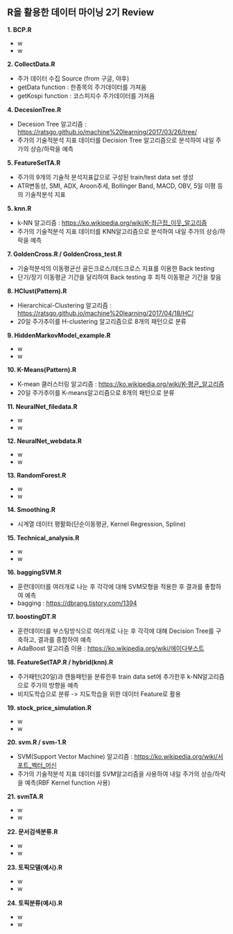 ## R을 활용한 데이터 마이닝 2기 Review


**1. BCP.R**
  - w
  - w

**2. CollectData.R**
  - 주가 데이터 수집 Source (from 구글, 야후)
  - getData function : 한종목의 주가데이터를 가져옴
  - getKospi function : 코스피지수 주가데이터를 가져옴

**4. DecesionTree.R**
  - Decesion Tree 알고리즘 : https://ratsgo.github.io/machine%20learning/2017/03/26/tree/
  - 주가의 기술적분석 지표 데이터를 Decision Tree 알고리즘으로 분석하여 내일 주가의 상승/하락을 예측  

**5. FeatureSetTA.R**
  - 주가의 9개의 기술적 분석지표값으로 구성된 train/test data set 생성
  - ATR변동성, SMI, ADX, Aroon추세, Bollinger Band, MACD, OBV, 5일 이평 등의 기술적분석 지표
  
**5. knn.R**
  - k-NN 알고리즘 : https://ko.wikipedia.org/wiki/K-최근접_이웃_알고리즘
  - 주가의 기술적분석 지표 데이터를 KNN알고리즘으로 분석하여 내일 주가의 상승/하락을 예측  

**7. GoldenCross.R / GoldenCross_test.R**
  - 기술적분석의 이동평균선 골든크로스/데드크로스 지표를 이용한 Back testing
  - 단기/장기 이동평균 기간을 달리하여 Back testing 후 최적 이동평균 기간을 찾음
  
**8. HClust(Pattern).R**
  - Hierarchical-Clustering 알고리즘 : https://ratsgo.github.io/machine%20learning/2017/04/18/HC/
  - 20일 주가추이를 H-clustering 알고리즘으로 8개의 패턴으로 분류 
    
**9. HiddenMarkovModel_example.R**
  - w
  - w
  
**10. K-Means(Pattern).R**
  - K-mean 클러스터링 알고리즘 : https://ko.wikipedia.org/wiki/K-평균_알고리즘
  - 20일 주가추이를 K-means알고리즘으로 8개의 패턴으로 분류 
  
**11. NeuralNet_filedata.R**
  - w
  - w
  
**12. NeuralNet_webdata.R**
  - w
  - w
  
**13. RandomForest.R**
  - w
  - w
  
**14. Smoothing.R**
  - 시계열 데이터 평활화(단순이동평균, Kernel Regression, Spline)
    
**15. Technical_analysis.R**
  - w
  - w
  
**16. baggingSVM.R**
  - 훈련데이터를 여러개로 나눈 후 각각에 대해 SVM모형을 적용한 후 결과를 좋합하여 예측
  - bagging : https://dbrang.tistory.com/1394
  
**17. boostingDT.R**
  - 훈련데이터를 부스팅방식으로 여러개로 나눈 후 각각에 대해 Decision Tree를 구축하고, 결과를 종합하여 예측
  - AdaBoost 알고리즘 이용 : https://ko.wikipedia.org/wiki/에이다부스트
  
**18. FeatureSetTAP.R / hybrid(knn).R**
  - 주가패턴(20일)과 캔들패턴을 분류한후 train data set에 추가한후 k-NN알고리즘으로 주가의 방향을 예측
  - 비지도학습으로 분류 -> 지도학습을 위한 데이터 Feature로 활용 
  
**19. stock_price_simulation.R**
  - w
  - w
  
**20. svm.R / svm-1.R**
  - SVM(Support Vector Machine) 알고리즘 : https://ko.wikipedia.org/wiki/서포트_벡터_머신
  - 주가의 기술적분석 지표 데이터를 SVM알고리즘을 사용하여 내일 주가의 상승/하락을 예측(RBF Kernel function 사용) 
  
**21. svmTA.R**
  - w
  - w
  
**22. 문서검색분류.R**
  - w
  - w
  
**23. 토픽모델(예시).R**
  - w
  - w
  
**24. 토픽분류(예시).R**
  - w
  - w
